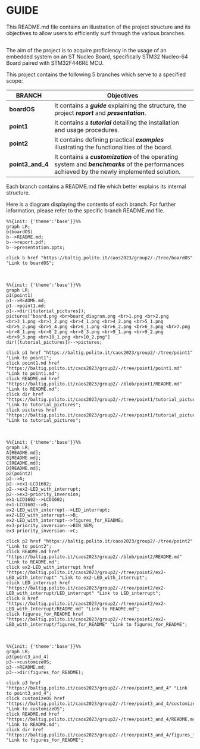 # GUIDE

This README.md file contains an illustration of the project structure and its objectives to allow users to efficiently surf through the various branches.

## 

The aim of the project is to acquire proficiency in the usage of an embedded system on an ST Nucleo Board, specifically STM32 Nucleo-64 Board paired with STM32F446RE MCU.

This project contains the following 5 branches which serve to a specified scope:

| BRANCH    | Objectives |
| --------  | ---------- |
| **boardOS**    | It contains a ***guide*** explaining the structure, the project ***report*** and ***presentation***.  |
| **point1**     | It contains a ***tutorial*** detailing the installation and usage procedures.                         |
| **point2**     | It contains defining practical ***examples*** illustrating the functionalities of the board.          |
| **point3_and_4**     | It contains a ***customization*** of the operating system and ***benchmarks*** of the performances achieved by the newly implemented solution.                                                                                                    |
    
Each branch contains a README.md file which better explains its internal structure.

Here is a diagram displaying the contents of each branch. For further information, please refer to the specific branch README.md file.

[comment]: <> (change names or file format for files and add href!!)
[comment]: <> (orientation options: graph LR, graph TD)
[comment]: <> (color options: base, default)


```mermaid
%%{init: {'theme':'base'}}%%
graph LR;
b(boardOS)
b-->README.md;
b-->report.pdf;            
b-->presentation.pptx;

click b href "https://baltig.polito.it/caos2023/group2/-/tree/boardOS" "Link to boardOS";
```

&nbsp;

```mermaid
%%{init: {'theme':'base'}}%%
graph LR;
p1(point1)
p1-->README.md;
p1-->point1.md;
p1-->dir([tutorial_pictures]);
pictures["board.png <br>board_diagram.png <br>1.png <br>2.png <br>3_1.png <br>3_2.png <br>4_1.png <br>4_2.png <br>5_1.png <br>5_2.png <br>5_4.png <br>6_1.png <br>6_2.png <br>6_3.png <br>7.png <br>8_1.png <br>8_2.png <br>8_3.png <br>9_1.png <br>9_2.png <br>9_3.png <br>10_1.png <br>10_2.png"]
dir([tutorial_pictures])-->pictures;

click p1 href "https://baltig.polito.it/caos2023/group2/-/tree/point1" "Link to point1";
click point1.md href "https://baltig.polito.it/caos2023/group2/-/tree/point1/point1.md" "Link to point1.md";
click README.md href "https://baltig.polito.it/caos2023/group2/-/blob/point1/README.md" "Link to README.md";
click dir href "https://baltig.polito.it/caos2023/group2/-/tree/point1/tutorial_pictures" "Link to tutorial_pictures";
click pictures href "https://baltig.polito.it/caos2023/group2/-/tree/point1/tutorial_pictures" "Link to tutorial_pictures";
```

&nbsp;

```mermaid
%%{init: {'theme':'base'}}%%
graph LR;
A[README.md];
B[README.md];
C[README.md];
D[README.md];
p2(point2)
p2-->A;
p2-->ex1-LCD1602;
p2-->ex2-LED_with_interrupt;
p2-->ex3-priority_inversion;
ex1-LCD1602-->LCD1602;
ex1-LCD1602-->D;
ex2-LED_with_interrupt-->LED_interrupt;
ex2-LED_with_interrupt-->B;
ex2-LED_with_interrupt-->figures_for_README;
ex3-priority_inversion-->BIN_SEM;
ex3-priority_inversion-->C;

click p2 href "https://baltig.polito.it/caos2023/group2/-/tree/point2" "Link to point2";
click README.md href "https://baltig.polito.it/caos2023/group2/-/blob/point2/README.md" "Link to README.md";
click ex2-LED_with_interrupt href "https://baltig.polito.it/caos2023/group2/-/tree/point2/ex2-LED_with_interrupt" "Link to ex2-LED_with_interrupt";
click LED_interrupt href "https://baltig.polito.it/caos2023/group2/-/tree/point2/ex2-LED_with_interrupt/LED_interrupt" "Link to LED_interrupt";
click B href "https://baltig.polito.it/caos2023/group2/-/tree/point2/ex2-LED_with_Interrupt/README.md" "Link to README.md";
click figures_for_README href "https://baltig.polito.it/caos2023/group2/-/tree/point2/ex2-LED_with_interrupt/figures_for_README" "Link to figures_for_README";
```

&nbsp;

```mermaid
%%{init: {'theme':'base'}}%%
graph LR;
p3(point3_and_4)
p3-->customizeOS;
p3-->README.md;
p3-->dir(figures_for_README);

click p3 href "https://baltig.polito.it/caos2023/group2/-/tree/point3_and_4" "Link to point3_and_4";
click customizeOS href "https://baltig.polito.it/caos2023/group2/-/tree/point3_and_4/customizeOS" "Link to customizeOS";
click README.md href "https://baltig.polito.it/caos2023/group2/-/tree/point3_and_4/README.md" "Link to README.md";
click dir href "https://baltig.polito.it/caos2023/group2/-/tree/point3_and_4/figures_for_README" "Link to figures_for_README";
```

&nbsp;

